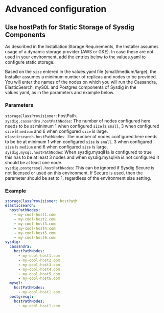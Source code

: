 # Advanced configuration

## Use hostPath for Static Storage of Sysdig Components

As described in the Installation Storage Requirements, the Installer
assumes usage of a dynamic storage provider (AWS or GKE). In case these are
not used in your environment, add the entries below to the values.yaml to
configure static storage.

Based on the `size` entered in the values.yaml file (small/medium/large), the
Installer assumes a minimum number of replicas and nodes to be provided.
You will enter the names of the nodes on which you will run the Cassandra,
ElasticSearch, mySQL and Postgres components of Sysdig in the values.yaml, as
in the parameters and example below.

### Parameters

`storageClassProvisioner`: hostPath.<br>
`sysdig.cassandra.hostPathNodes`: The number of nodes configured here needs to
be at minimum 1 when configured `size` is `small`, 3 when configured `size` is
`medium` and 6 when configured `size` is large.<br>
`elasticsearch.hostPathNodes`: The number of nodes configured here needs to be
be at minimum 1 when configured `size` is `small`, 3 when configured `size` is
`medium` and 6 when configured `size` is large.<br>
`sysdig.mysql.hostPathNodes`: When sysdig.mysqlHa is configured to true this has
to be at least 3 nodes and when sysdig.mysqlHa is not configured it should be
at least one node.<br>
`sysdig.postgresql.hostPathNodes`: This can be ignored if Sysdig Secure is not
licensed or used on this environment. If Secure is used, then the parameter
should be set to 1, regardless of the environment size setting.<br>

### Example

```yaml
storageClassProvisioner: hostPath
elasticsearch:
  hostPathNodes:
    - my-cool-host1.com
    - my-cool-host2.com
    - my-cool-host3.com
    - my-cool-host4.com
    - my-cool-host5.com
    - my-cool-host6.com
sysdig:
  cassandra:
    hostPathNodes:
      - my-cool-host1.com
      - my-cool-host2.com
      - my-cool-host3.com
      - my-cool-host4.com
      - my-cool-host5.com
      - my-cool-host6.com
  mysql:
    hostPathNodes:
      - my-cool-host1.com
  postgresql:
    hostPathNodes:
      - my-cool-host1.com
```
